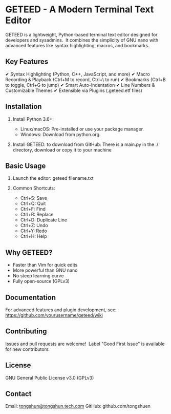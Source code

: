 GETEED - A Modern Terminal Text Editor
======================================

GETEED is a lightweight, Python-based terminal text editor designed for developers and sysadmins. 
It combines the simplicity of GNU nano with advanced features like syntax highlighting, macros, and bookmarks.

Key Features
------------
✔ Syntax Highlighting (Python, C++, JavaScript, and more)
✔ Macro Recording & Playback (Ctrl+M to record, Ctrl+\ to run)
✔ Bookmarks (Ctrl+B to toggle, Ctrl+G to jump)
✔ Smart Auto-Indentation
✔ Line Numbers & Customizable Themes
✔ Extensible via Plugins (.geteed.etf files)

Installation
------------
1. Install Python 3.6+:
   - Linux/macOS: Pre-installed or use your package manager.
   - Windows: Download from python.org.

2. Install GETEED:
   to download from GitHub:
   There is a main.py in the ./ directory, download or copy it to your machine

Basic Usage
----------
1. Launch the editor:
   geteed filename.txt

2. Common Shortcuts:
   - Ctrl+S: Save
   - Ctrl+Q: Quit
   - Ctrl+F: Find
   - Ctrl+R: Replace
   - Ctrl+D: Duplicate Line
   - Ctrl+Z: Undo
   - Ctrl+Y: Redo
   - Ctrl+H: Help

Why GETEED?
-----------
- Faster than Vim for quick edits
- More powerful than GNU nano
- No steep learning curve
- Fully open-source (GPLv3)

Documentation
-------------
For advanced features and plugin development, see:
https://github.com/yourusername/geteed/wiki

Contributing
------------
Issues and pull requests are welcome! 
Label "Good First Issue" is available for new contributors.

License
-------
GNU General Public License v3.0 (GPLv3)

Contact
-------
Email: tongshun@tongshun.tech.com
GitHub: github.com/tongshuen
